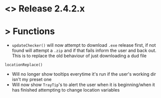 # <> Release 2.4.2.x

# > Functions
- `updateChecker()` will now attempt to download `.exe` release first, if not found will attempt a `.zip` and if that fails inform the user and back out. This is to replace the old behaviour of just downloading a dud file

`locationReplace()` 
- Will no longer show tooltips everytime it's run if the user's working dir isn't my preset one
- Will now show `TrayTip`'s to alert the user when it is beginning/when it has finished attempting to change location variables
